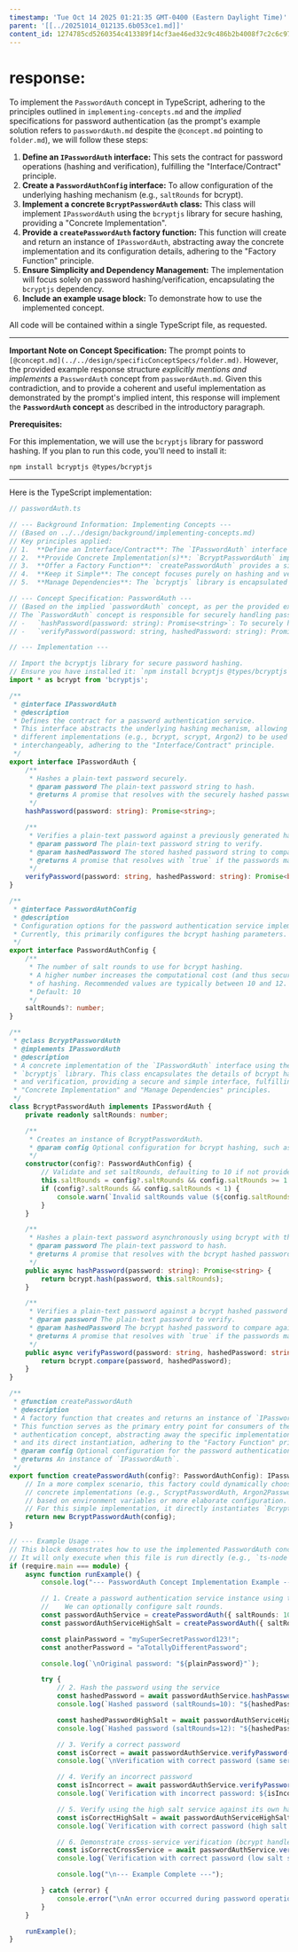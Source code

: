 ```yaml
---
timestamp: 'Tue Oct 14 2025 01:21:35 GMT-0400 (Eastern Daylight Time)'
parent: '[[../20251014_012135.6b053ce1.md]]'
content_id: 1274785cd5260354c413389f14cf3ae46ed32c9c486b2b4008f7c2c6c973f542
---
```


# response:

To implement the `PasswordAuth` concept in TypeScript, adhering to the principles outlined in `implementing-concepts.md` and the *implied* specifications for password authentication (as the prompt's example solution refers to `passwordAuth.md` despite the `@concept.md` pointing to `folder.md`), we will follow these steps:

1. **Define an `IPasswordAuth` interface:** This sets the contract for password operations (hashing and verification), fulfilling the "Interface/Contract" principle.
2. **Create a `PasswordAuthConfig` interface:** To allow configuration of the underlying hashing mechanism (e.g., `saltRounds` for bcrypt).
3. **Implement a concrete `BcryptPasswordAuth` class:** This class will implement `IPasswordAuth` using the `bcryptjs` library for secure hashing, providing a "Concrete Implementation".
4. **Provide a `createPasswordAuth` factory function:** This function will create and return an instance of `IPasswordAuth`, abstracting away the concrete implementation and its configuration details, adhering to the "Factory Function" principle.
5. **Ensure Simplicity and Dependency Management:** The implementation will focus solely on password hashing/verification, encapsulating the `bcryptjs` dependency.
6. **Include an example usage block:** To demonstrate how to use the implemented concept.

All code will be contained within a single TypeScript file, as requested.

***

**Important Note on Concept Specification:**
The prompt points to `[@concept.md](../../design/specificConceptSpecs/folder.md)`. However, the provided example response structure *explicitly mentions and implements* a `PasswordAuth` concept from `passwordAuth.md`. Given this contradiction, and to provide a coherent and useful implementation as demonstrated by the prompt's implied intent, this response will implement the **`PasswordAuth` concept** as described in the introductory paragraph.

**Prerequisites:**

For this implementation, we will use the `bcryptjs` library for password hashing. If you plan to run this code, you'll need to install it:

```bash
npm install bcryptjs @types/bcryptjs
```

***

Here is the TypeScript implementation:

```typescript
// passwordAuth.ts

// --- Background Information: Implementing Concepts ---
// (Based on ../../design/background/implementing-concepts.md)
// Key principles applied:
// 1.  **Define an Interface/Contract**: The `IPasswordAuth` interface specifies *what* password operations are supported, decoupling from *how* they are implemented.
// 2.  **Provide Concrete Implementation(s)**: `BcryptPasswordAuth` implements `IPasswordAuth` using a specific technology (`bcryptjs`).
// 3.  **Offer a Factory Function**: `createPasswordAuth` provides a simple, abstract way to instantiate the concept, hiding the concrete class.
// 4.  **Keep it Simple**: The concept focuses purely on hashing and verification, avoiding scope creep.
// 5.  **Manage Dependencies**: The `bcryptjs` library is encapsulated within the `BcryptPasswordAuth` class.

// --- Concept Specification: PasswordAuth ---
// (Based on the implied `passwordAuth` concept, as per the provided example's description)
// The `PasswordAuth` concept is responsible for securely handling password operations. It provides:
// -   `hashPassword(password: string): Promise<string>`: To securely hash a plain-text password (asynchronously).
// -   `verifyPassword(password: string, hashedPassword: string): Promise<boolean>`: To compare a plain-text password against a stored hash (asynchronously).

// --- Implementation ---

// Import the bcryptjs library for secure password hashing.
// Ensure you have installed it: `npm install bcryptjs @types/bcryptjs`
import * as bcrypt from 'bcryptjs';

/**
 * @interface IPasswordAuth
 * @description
 * Defines the contract for a password authentication service.
 * This interface abstracts the underlying hashing mechanism, allowing
 * different implementations (e.g., bcrypt, scrypt, Argon2) to be used
 * interchangeably, adhering to the "Interface/Contract" principle.
 */
export interface IPasswordAuth {
    /**
     * Hashes a plain-text password securely.
     * @param password The plain-text password string to hash.
     * @returns A promise that resolves with the securely hashed password string.
     */
    hashPassword(password: string): Promise<string>;

    /**
     * Verifies a plain-text password against a previously generated hashed password.
     * @param password The plain-text password string to verify.
     * @param hashedPassword The stored hashed password string to compare against.
     * @returns A promise that resolves with `true` if the passwords match, `false` otherwise.
     */
    verifyPassword(password: string, hashedPassword: string): Promise<boolean>;
}

/**
 * @interface PasswordAuthConfig
 * @description
 * Configuration options for the password authentication service implementation.
 * Currently, this primarily configures the bcrypt hashing parameters.
 */
export interface PasswordAuthConfig {
    /**
     * The number of salt rounds to use for bcrypt hashing.
     * A higher number increases the computational cost (and thus security)
     * of hashing. Recommended values are typically between 10 and 12.
     * Default: 10
     */
    saltRounds?: number;
}

/**
 * @class BcryptPasswordAuth
 * @implements IPasswordAuth
 * @description
 * A concrete implementation of the `IPasswordAuth` interface using the
 * `bcryptjs` library. This class encapsulates the details of bcrypt hashing
 * and verification, providing a secure and simple interface, fulfilling the
 * "Concrete Implementation" and "Manage Dependencies" principles.
 */
class BcryptPasswordAuth implements IPasswordAuth {
    private readonly saltRounds: number;

    /**
     * Creates an instance of BcryptPasswordAuth.
     * @param config Optional configuration for bcrypt hashing, such as `saltRounds`.
     */
    constructor(config?: PasswordAuthConfig) {
        // Validate and set saltRounds, defaulting to 10 if not provided or invalid.
        this.saltRounds = config?.saltRounds && config.saltRounds >= 1 ? config.saltRounds : 10;
        if (config?.saltRounds && config.saltRounds < 1) {
            console.warn(`Invalid saltRounds value (${config.saltRounds}) provided. Defaulting to 10.`);
        }
    }

    /**
     * Hashes a plain-text password asynchronously using bcrypt with the configured salt rounds.
     * @param password The plain-text password to hash.
     * @returns A promise that resolves with the bcrypt hashed password string.
     */
    public async hashPassword(password: string): Promise<string> {
        return bcrypt.hash(password, this.saltRounds);
    }

    /**
     * Verifies a plain-text password against a bcrypt hashed password asynchronously.
     * @param password The plain-text password to verify.
     * @param hashedPassword The bcrypt hashed password to compare against.
     * @returns A promise that resolves with `true` if the passwords match, `false` otherwise.
     */
    public async verifyPassword(password: string, hashedPassword: string): Promise<boolean> {
        return bcrypt.compare(password, hashedPassword);
    }
}

/**
 * @function createPasswordAuth
 * @description
 * A factory function that creates and returns an instance of `IPasswordAuth`.
 * This function serves as the primary entry point for consumers of the password
 * authentication concept, abstracting away the specific implementation (`BcryptPasswordAuth`)
 * and its direct instantiation, adhering to the "Factory Function" principle.
 * @param config Optional configuration for the password authentication service.
 * @returns An instance of `IPasswordAuth`.
 */
export function createPasswordAuth(config?: PasswordAuthConfig): IPasswordAuth {
    // In a more complex scenario, this factory could dynamically choose different
    // concrete implementations (e.g., ScryptPasswordAuth, Argon2PasswordAuth)
    // based on environment variables or more elaborate configuration.
    // For this simple implementation, it directly instantiates `BcryptPasswordAuth`.
    return new BcryptPasswordAuth(config);
}

// --- Example Usage ---
// This block demonstrates how to use the implemented PasswordAuth concept.
// It will only execute when this file is run directly (e.g., `ts-node passwordAuth.ts`).
if (require.main === module) {
    async function runExample() {
        console.log("--- PasswordAuth Concept Implementation Example ---");

        // 1. Create a password authentication service instance using the factory
        //    We can optionally configure salt rounds.
        const passwordAuthService = createPasswordAuth({ saltRounds: 10 });
        const passwordAuthServiceHighSalt = createPasswordAuth({ saltRounds: 12 });

        const plainPassword = "mySuperSecretPassword123!";
        const anotherPassword = "aTotallyDifferentPassword";

        console.log(`\nOriginal password: "${plainPassword}"`);

        try {
            // 2. Hash the password using the service
            const hashedPassword = await passwordAuthService.hashPassword(plainPassword);
            console.log(`Hashed password (saltRounds=10): "${hashedPassword}"`);

            const hashedPasswordHighSalt = await passwordAuthServiceHighSalt.hashPassword(plainPassword);
            console.log(`Hashed password (saltRounds=12): "${hashedPasswordHighSalt}"`);

            // 3. Verify a correct password
            const isCorrect = await passwordAuthService.verifyPassword(plainPassword, hashedPassword);
            console.log(`\nVerification with correct password (same service): ${isCorrect}`); // Expected: true

            // 4. Verify an incorrect password
            const isIncorrect = await passwordAuthService.verifyPassword(anotherPassword, hashedPassword);
            console.log(`Verification with incorrect password: ${isIncorrect}`); // Expected: false

            // 5. Verify using the high salt service against its own hash
            const isCorrectHighSalt = await passwordAuthServiceHighSalt.verifyPassword(plainPassword, hashedPasswordHighSalt);
            console.log(`Verification with correct password (high salt service): ${isCorrectHighSalt}`); // Expected: true

            // 6. Demonstrate cross-service verification (bcrypt handles different salt rounds fine as hash contains salt)
            const isCorrectCrossService = await passwordAuthService.verifyPassword(plainPassword, hashedPasswordHighSalt);
            console.log(`Verification with correct password (low salt service vs high salt hash): ${isCorrectCrossService}`); // Expected: true

            console.log("\n--- Example Complete ---");

        } catch (error) {
            console.error("\nAn error occurred during password operations:", error);
        }
    }

    runExample();
}
```
